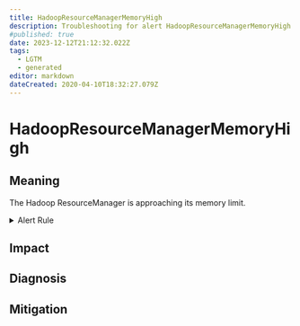 ```yaml
---
title: HadoopResourceManagerMemoryHigh
description: Troubleshooting for alert HadoopResourceManagerMemoryHigh
#published: true
date: 2023-12-12T21:12:32.022Z
tags: 
  - LGTM
  - generated
editor: markdown
dateCreated: 2020-04-10T18:32:27.079Z
---
```


# HadoopResourceManagerMemoryHigh

## Meaning
[//]: # "Short paragraph that explains what the alert means"
The Hadoop ResourceManager is approaching its memory limit.

<details>
  <summary>Alert Rule</summary>

{{% rule "hadoop/jmx_exporter.yml" "HadoopResourceManagerMemoryHigh" %}}

{{% comment %}}

```yaml
alert: HadoopResourceManagerMemoryHigh
expr: hadoop_resourcemanager_memory_bytes / hadoop_resourcemanager_memory_max_bytes > 0.8
for: 15m
labels:
    severity: warning
annotations:
    summary: Hadoop Resource Manager Memory High (instance {{ $labels.instance }})
    description: |-
        The Hadoop ResourceManager is approaching its memory limit.
          VALUE = {{ $value }}
          LABELS = {{ $labels }}
    runbook: https://github.com/srerun/prometheus-alerts/blob/main/content/runbooks/jmx_exporter/HadoopResourceManagerMemoryHigh.md

```

{{% /comment %}}

</details>


## Impact
[//]: # "What could / will happen if the alert is not addressed"



## Diagnosis
[//]: # "Steps to take to identify the cause of the problem"



## Mitigation
[//]: # "The steps necessary to resolve the alert"
